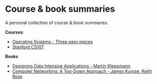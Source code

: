 # Course & book summaries

A personal collection of course & book summaries.

**Courses**:
 - [Operating Systems - Three easy pieces](./doc/Operating-Systems.md)
 - [Stanford CS107](./doc/CS107.md)

**Books**
 - [Designing Data Intensive Applications - Martin Kleppmann](./doc/Designing-Data-Intensive-Applications.md)
 - [Computer Networking: A Top-Down Approach - James Kurose, Keith Ross](./doc/Designing-Data-Intensive-Applications.md)
